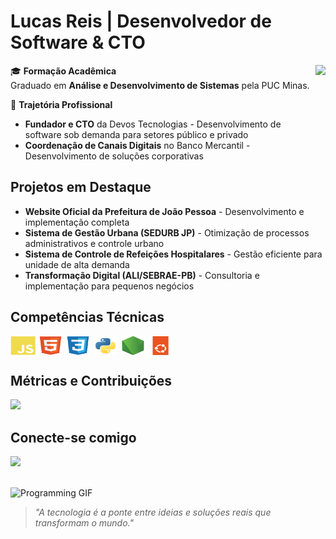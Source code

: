 # Lucas Reis | Desenvolvedor de Software & CTO
<img align="right" height="200" src="https://github.com/ReisLucasF/LucasReis/blob/main/eu-e-salomao.png">

🎓 **Formação Acadêmica**  
Graduado em **Análise e Desenvolvimento de Sistemas** pela PUC Minas.

💼 **Trajetória Profissional**
- **Fundador e CTO** da Devos Tecnologias - Desenvolvimento de software sob demanda para setores público e privado
- **Coordenação de Canais Digitais** no Banco Mercantil - Desenvolvimento de soluções corporativas


## Projetos em Destaque

- **Website Oficial da Prefeitura de João Pessoa** - Desenvolvimento e implementação completa
- **Sistema de Gestão Urbana (SEDURB JP)** - Otimização de processos administrativos e controle urbano
- **Sistema de Controle de Refeições Hospitalares** - Gestão eficiente para unidade de alta demanda
- **Transformação Digital (ALI/SEBRAE-PB)** - Consultoria e implementação para pequenos negócios

## Competências Técnicas

<div style="display: inline_block">
  <img align="center" height="30" width="40" src="https://raw.githubusercontent.com/devicons/devicon/master/icons/javascript/javascript-plain.svg">
  <img align="center" height="30" width="40" src="https://raw.githubusercontent.com/devicons/devicon/master/icons/html5/html5-original.svg">
  <img align="center" height="30" width="40" src="https://raw.githubusercontent.com/devicons/devicon/master/icons/css3/css3-original.svg">
  <img align="center" height="30" width="40" src="https://raw.githubusercontent.com/devicons/devicon/master/icons/python/python-original.svg">
  <img align="center" height="30" width="40" src="https://raw.githubusercontent.com/devicons/devicon/master/icons/nodejs/nodejs-original.svg">
  <img align="center" height="30" width="40" src="https://raw.githubusercontent.com/devicons/devicon/master/icons/ubuntu/ubuntu-original.svg">
</div>

## Métricas e Contribuições

<div align="left">
  <img height="180em" src="https://github-readme-stats.vercel.app/api/top-langs/?username=ReisLucasF&layout=compact&langs_count=7&theme=dark"/>
</div>

## Conecte-se comigo

<div> 
  <a href="https://www.linkedin.com/in/lucasreisf/" target="_blank"><img src="https://img.shields.io/badge/LinkedIn-0077B5?style=for-the-badge&logo=linkedin&logoColor=white" target="_blank"></a> 
</div>

<br>

![Programming GIF](https://media.giphy.com/media/ZVik7pBtu9dNS/giphy.gif)

> *"A tecnologia é a ponte entre ideias e soluções reais que transformam o mundo."*
